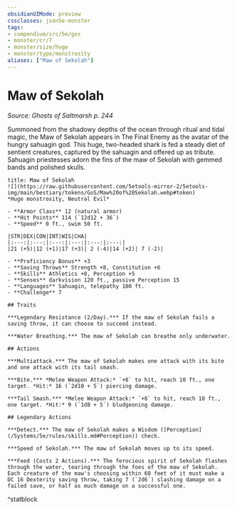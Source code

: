 ```yaml
---
obsidianUIMode: preview
cssclasses: json5e-monster
tags:
- compendium/src/5e/gos
- monster/cr/7
- monster/size/huge
- monster/type/monstrosity
aliases: ["Maw of Sekolah"]
---
```

# Maw of Sekolah
*Source: Ghosts of Saltmarsh p. 244*  

Summoned from the shadowy depths of the ocean through ritual and tidal magic, the Maw of Sekolah appears in The Final Enemy as the avatar of the hungry sahuagin god. This huge, two-headed shark is fed a steady diet of sentient creatures, captured by the sahuagin and offered up as tribute. Sahuagin priestesses adorn the fins of the maw of Sekolah with gemmed bands and polished skulls.

```ad-statblock
title: Maw of Sekolah
![](https://raw.githubusercontent.com/5etools-mirror-2/5etools-img/main/bestiary/tokens/GoS/Maw%20of%20Sekolah.webp#token)
*Huge monstrosity, Neutral Evil*

- **Armor Class** 12 (natural armor)
- **Hit Points** 114 (`12d12 + 36`)
- **Speed** 0 ft., swim 50 ft.

|STR|DEX|CON|INT|WIS|CHA|
|:---:|:---:|:---:|:---:|:---:|:---:|
|21 (+5)|12 (+1)|17 (+3)| 2 (-4)|14 (+2)| 7 (-2)|

- **Proficiency Bonus** +3
- **Saving Throws** Strength +8, Constitution +6
- **Skills** Athletics +8, Perception +5
- **Senses** darkvision 120 ft., passive Perception 15
- **Languages** Sahuagin, telepathy 100 ft.
- **Challenge** 7

## Traits

***Legendary Resistance (2/Day).*** If the maw of Sekolah fails a saving throw, it can choose to succeed instead.

***Water Breathing.*** The maw of Sekolah can breathe only underwater.

## Actions

***Multiattack.*** The maw of Sekolah makes one attack with its bite and one attack with its tail smash.

***Bite.*** *Melee Weapon Attack:* `+8` to hit, reach 10 ft., one target. *Hit:* 16 (`2d10 + 5`) piercing damage.

***Tail Smash.*** *Melee Weapon Attack:* `+8` to hit, reach 10 ft., one target. *Hit:* 9 (`1d8 + 5`) bludgeoning damage.

## Legendary Actions

***Detect.*** The maw of Sekolah makes a Wisdom ([Perception](/Systems/5e/rules/skills.md#Perception)) check.

***Speed of Sekolah.*** The maw of Sekolah moves up to its speed.

***Feed (Costs 2 Actions).*** The ferocious spirit of Sekolah flashes through the water, tearing through the foes of the maw of Sekolah. Each creature of the maw's choosing within 60 feet of it must make a DC 16 Dexterity saving throw, taking 7 (`2d6`) slashing damage on a failed save, or half as much damage on a successful one.
```
^statblock